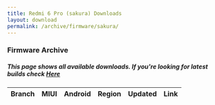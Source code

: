 ```yaml
---
title: Redmi 6 Pro (sakura) Downloads
layout: download
permalink: /archive/firmware/sakura/
---
```


### Firmware Archive
##### This page shows all available downloads. If you're looking for latest builds check [Here](/firmware/sakura/)


<div class="table-responsive-md" id="table-wrapper">
<table id="firmware" class="compact table table-striped table-hover table-sm">
    <thead class="thead-dark">
        <tr>
            <th>Branch</th>
            <th>MIUI</th>
            <th>Android</th>
            <th>Region</th>
            <th>Updated</th>
            <th>Link</th>
        </tr>
    </thead>
    <script>loadFirmwareDownloads('sakura', 'full')</script>
</table>
</div>
